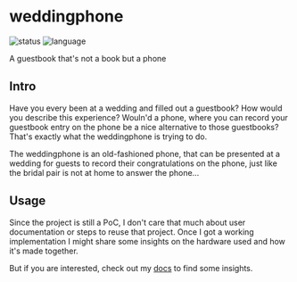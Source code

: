# weddingphone

![status](https://img.shields.io/badge/status-PoC-important)
![language](https://img.shields.io/badge/language-Go-green)

A guestbook that's not a book but a phone

## Intro

Have you every been at a wedding and filled out a guestbook? How would you describe this experience? Wouln'd a phone, where you can record your guestbook entry on the phone be a nice alternative to those guestbooks? That's exactly what the weddingphone is trying to do.

The weddingphone is an old-fashioned phone, that can be presented at a wedding for guests to record their congratulations on the phone, just like the bridal pair is not at home to answer the phone...

## Usage

Since the project is still a PoC, I don't care that much about user documentation or steps to reuse that project. Once I got a working implementation I might share some insights on the hardware used and how it's made together.

But if you are interested, check out my [docs](docs/index.md) to find some insights.

